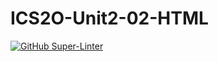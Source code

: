 # ICS2O-Unit2-02-HTML
[![GitHub Super-Linter](https://github.com/GustavoRojasFlores/ICS20-Unit2-02-HTML/workflows/Lint%20Code%20Base/badge.svg)](https://github.com/marketplace/actions/super-linter)
